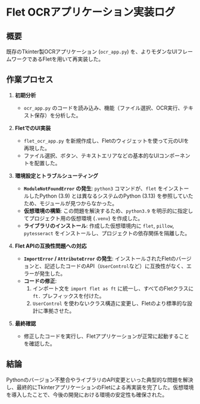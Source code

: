 # Flet OCRアプリケーション実装ログ

## 概要

既存のTkinter製OCRアプリケーション (`ocr_app.py`) を、よりモダンなUIフレームワークであるFletを用いて再実装した。

## 作業プロセス

1.  **初期分析**
    *   `ocr_app.py` のコードを読み込み、機能（ファイル選択、OCR実行、テキスト保存）を分析した。

2.  **FletでのUI実装**
    *   `flet_ocr_app.py` を新規作成し、Fletのウィジェットを使って元のUIを再現した。
    *   ファイル選択、ボタン、テキストエリアなどの基本的なUIコンポーネントを配置した。

3.  **環境設定とトラブルシューティング**
    *   **`ModuleNotFoundError` の発生**: `python3` コマンドが、`flet` をインストールしたPython (3.9) とは異なるシステムのPython (3.13) を参照していたため、モジュールが見つからなかった。
    *   **仮想環境の構築**: この問題を解決するため、`python3.9` を明示的に指定してプロジェクト用の仮想環境 (`.venv`) を作成した。
    *   **ライブラリのインストール**: 作成した仮想環境内に `flet`, `pillow`, `pytesseract` をインストールし、プロジェクトの依存関係を隔離した。

4.  **Flet APIの互換性問題への対応**
    *   **`ImportError` / `AttributeError` の発生**: インストールされたFletのバージョンと、記述したコードのAPI（`UserControl`など）に互換性がなく、エラーが発生した。
    *   **コードの修正**: 
        1.  インポート文を `import flet as ft` に統一し、すべてのFletクラスに `ft.` プレフィックスを付けた。
        2.  `UserControl` を使わないクラス構造に変更し、Fletのより標準的な設計に準拠させた。

5.  **最終確認**
    *   修正したコードを実行し、Fletアプリケーションが正常に起動することを確認した。

## 結論

Pythonのバージョン不整合やライブラリのAPI変更といった典型的な問題を解決し、最終的にTkinterアプリケーションのFletによる再実装を完了した。仮想環境を導入したことで、今後の開発における環境の安定性も確保された。
